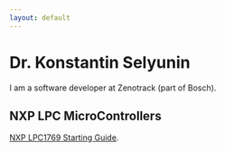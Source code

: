 ```yaml
---
layout: default
---
```


# Dr. Konstantin Selyunin

I am a software developer at Zenotrack (part of Bosch).


## NXP LPC MicroControllers

[NXP LPC1769 Starting Guide](./nxp_lpc1769_starting_guide.md).

